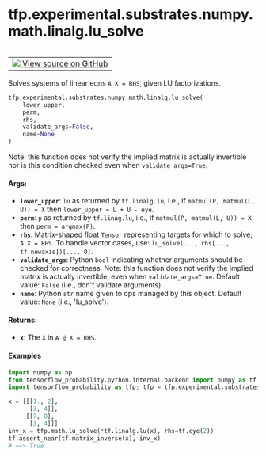 <div itemscope itemtype="http://developers.google.com/ReferenceObject">
<meta itemprop="name" content="tfp.experimental.substrates.numpy.math.linalg.lu_solve" />
<meta itemprop="path" content="Stable" />
</div>

# tfp.experimental.substrates.numpy.math.linalg.lu_solve


<table class="tfo-notebook-buttons tfo-api" align="left">

<td>
  <a target="_blank" href="https://github.com/tensorflow/probability/blob/master/tensorflow_probability/python/experimental/substrates/numpy/math/linalg.py">
    <img src="https://www.tensorflow.org/images/GitHub-Mark-32px.png" />
    View source on GitHub
  </a>
</td></table>



Solves systems of linear eqns `A X = RHS`, given LU factorizations.

``` python
tfp.experimental.substrates.numpy.math.linalg.lu_solve(
    lower_upper,
    perm,
    rhs,
    validate_args=False,
    name=None
)
```



<!-- Placeholder for "Used in" -->

Note: this function does not verify the implied matrix is actually invertible
nor is this condition checked even when `validate_args=True`.

#### Args:


* <b>`lower_upper`</b>: `lu` as returned by `tf.linalg.lu`, i.e., if
  `matmul(P, matmul(L, U)) = X` then `lower_upper = L + U - eye`.
* <b>`perm`</b>: `p` as returned by `tf.linag.lu`, i.e., if
  `matmul(P, matmul(L, U)) = X` then `perm = argmax(P)`.
* <b>`rhs`</b>: Matrix-shaped float `Tensor` representing targets for which to solve;
  `A X = RHS`. To handle vector cases, use:
  `lu_solve(..., rhs[..., tf.newaxis])[..., 0]`.
* <b>`validate_args`</b>: Python `bool` indicating whether arguments should be checked
  for correctness. Note: this function does not verify the implied matrix is
  actually invertible, even when `validate_args=True`.
  Default value: `False` (i.e., don't validate arguments).
* <b>`name`</b>: Python `str` name given to ops managed by this object.
  Default value: `None` (i.e., 'lu_solve').


#### Returns:


* <b>`x`</b>: The `X` in `A @ X = RHS`.

#### Examples

```python
import numpy as np
from tensorflow_probability.python.internal.backend import numpy as tf
import tensorflow_probability as tfp; tfp = tfp.experimental.substrates.numpy

x = [[[1., 2],
      [3, 4]],
     [[7, 8],
      [3, 4]]]
inv_x = tfp.math.lu_solve(*tf.linalg.lu(x), rhs=tf.eye(2))
tf.assert_near(tf.matrix_inverse(x), inv_x)
# ==> True
```